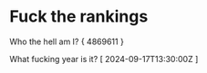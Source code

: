 # Fuck the rankings

Who the hell am I?
{ 4869611 }

What fucking year is it?
[ 2024-09-17T13:30:00Z ]
